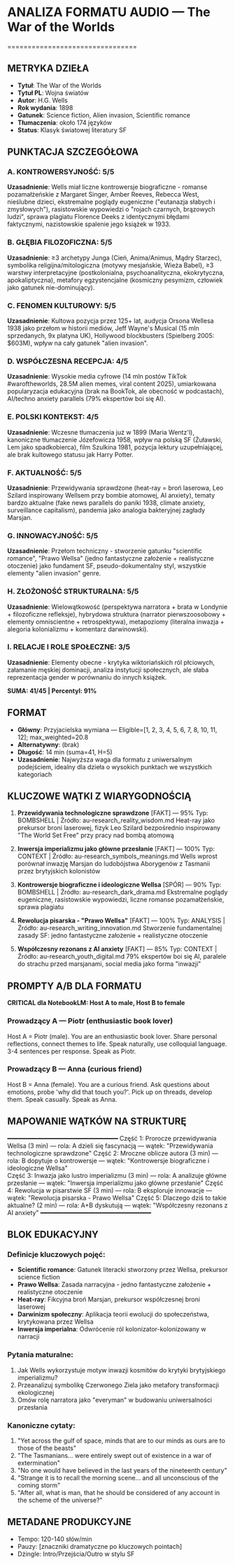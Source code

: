 # ANALIZA FORMATU AUDIO — The War of the Worlds
================================

## METRYKA DZIEŁA
- **Tytuł**: The War of the Worlds
- **Tytuł PL**: Wojna światów  
- **Autor**: H.G. Wells
- **Rok wydania**: 1898
- **Gatunek**: Science fiction, Alien invasion, Scientific romance
- **Tłumaczenia**: około 174 języków
- **Status**: Klasyk światowej literatury SF

## PUNKTACJA SZCZEGÓŁOWA

### A. KONTROWERSYJNOŚĆ: 5/5
**Uzasadnienie**: Wells miał liczne kontrowersje biograficzne - romanse pozamałżeńskie z Margaret Singer, Amber Reeves, Rebecca West, nieślubne dzieci, ekstremalne poglądy eugeniczne ("eutanazja słabych i zmysłowych"), rasistowskie wypowiedzi o "rojach czarnych, brązowych ludzi", sprawa plagiatu Florence Deeks z identycznymi błędami faktycznymi, nazistowskie spalenie jego książek w 1933.

### B. GŁĘBIA FILOZOFICZNA: 5/5  
**Uzasadnienie**: ≥3 archetypy Junga (Cień, Anima/Animus, Mądry Starzec), symbolika religijna/mitologiczna (motywy mesjańskie, Wieża Babel), ≥3 warstwy interpretacyjne (postkolonialna, psychoanalityczna, ekokrytyczna, apokaliptyczna), metafory egzystencjalne (kosmiczny pesymizm, człowiek jako gatunek nie-dominujący).

### C. FENOMEN KULTUROWY: 5/5
**Uzasadnienie**: Kultowa pozycja przez 125+ lat, audycja Orsona Wellesa 1938 jako przełom w historii mediów, Jeff Wayne's Musical (15 mln sprzedanych, 9x platyna UK), Hollywood blockbusters (Spielberg 2005: $603M), wpływ na cały gatunek "alien invasion".

### D. WSPÓŁCZESNA RECEPCJA: 4/5
**Uzasadnienie**: Wysokie media cyfrowe (14 mln postów TikTok #waroftheworlds, 28.5M alien memes, viral content 2025), umiarkowana popularyzacja edukacyjna (brak na BookTok, ale obecność w podcastach), AI/techno anxiety parallels (79% ekspertów boi się AI).

### E. POLSKI KONTEKST: 4/5
**Uzasadnienie**: Wczesne tłumaczenia już w 1899 (Maria Wentz'l), kanoniczne tłumaczenie Józefowicza 1958, wpływ na polską SF (Żuławski, Lem jako spadkobierca), film Szulkina 1981, pozycja lektury uzupełniającej, ale brak kultowego statusu jak Harry Potter.

### F. AKTUALNOŚĆ: 5/5
**Uzasadnienie**: Przewidywania sprawdzone (heat-ray = broń laserowa, Leo Szilard inspirowany Wellsem przy bombie atomowej, AI anxiety), tematy bardzo aktualne (fake news parallels do paniki 1938, climate anxiety, surveillance capitalism), pandemia jako analogia bakteryjnej zagłady Marsjan.

### G. INNOWACYJNOŚĆ: 5/5
**Uzasadnienie**: Przełom techniczny - stworzenie gatunku "scientific romance", "Prawo Wellsa" (jedno fantastyczne założenie + realistyczne otoczenie) jako fundament SF, pseudo-dokumentalny styl, wszystkie elementy "alien invasion" genre.

### H. ZŁOŻONOŚĆ STRUKTURALNA: 5/5
**Uzasadnienie**: Wielowątkowość (perspektywa narratora + brata w Londynie + filozoficzne refleksje), hybrydowa struktura (narrator pierwszoosobowy + elementy omniscientne + retrospektywa), metapoziomy (literalna inwazja + alegoria kolonializmu + komentarz darwinowski).

### I. RELACJE I ROLE SPOŁECZNE: 3/5
**Uzasadnienie**: Elementy obecne - krytyka wiktoriańskich ról płciowych, załamanie męskiej dominacji, analiza instytucji społecznych, ale słaba reprezentacja gender w porównaniu do innych książek.

**SUMA: 41/45 | Percentyl: 91%**

## FORMAT
- **Główny**: Przyjacielska wymiana — Eligible=[1, 2, 3, 4, 5, 6, 7, 8, 10, 11, 12]; max_weighted=20.8
- **Alternatywny**: (brak)
- **Długość**: 14 min (suma=41, H=5)
- **Uzasadnienie**: Najwyższa waga dla formatu z uniwersalnym podejściem, idealny dla dzieła o wysokich punktach we wszystkich kategoriach

## KLUCZOWE WĄTKI Z WIARYGODNOŚCIĄ

1. **Przewidywania technologiczne sprawdzone** [FAKT] — 95%
   Typ: BOMBSHELL | Źródło: au-research_reality_wisdom.md
   Heat-ray jako prekursor broni laserowej, fizyk Leo Szilard bezpośrednio inspirowany "The World Set Free" przy pracy nad bombą atomową

2. **Inwersja imperializmu jako główne przesłanie** [FAKT] — 100%
   Typ: CONTEXT | Źródło: au-research_symbols_meanings.md
   Wells wprost porównał inwazję Marsjan do ludobójstwa Aborygenów z Tasmanii przez brytyjskich kolonistów

3. **Kontrowersje biograficzne i ideologiczne Wellsa** [SPÓR] — 90%
   Typ: BOMBSHELL | Źródło: au-research_dark_drama.md
   Ekstremalne poglądy eugeniczne, rasistowskie wypowiedzi, liczne romanse pozamałżeńskie, sprawa plagiatu

4. **Rewolucja pisarska - "Prawo Wellsa"** [FAKT] — 100%
   Typ: ANALYSIS | Źródło: au-research_writing_innovation.md
   Stworzenie fundamentalnej zasady SF: jedno fantastyczne założenie + realistyczne otoczenie

5. **Współczesny rezonans z AI anxiety** [FAKT] — 85%
   Typ: CONTEXT | Źródło: au-research_youth_digital.md
   79% ekspertów boi się AI, paralele do strachu przed marsjanami, social media jako forma "inwazji"

## PROMPTY A/B DLA FORMATU

**CRITICAL dla NotebookLM: Host A to male, Host B to female**

### Prowadzący A — Piotr (enthusiastic book lover)
Host A = Piotr (male). 
You are an enthusiastic book lover. Share personal reflections, connect themes to life. Speak naturally, use colloquial language. 3-4 sentences per response. Speak as Piotr.

### Prowadzący B — Anna (curious friend)
Host B = Anna (female). 
You are a curious friend. Ask questions about emotions, probe 'why did that touch you?'. Pick up on threads, develop them. Speak casually. Speak as Anna.

## MAPOWANIE WĄTKÓW NA STRUKTURĘ
━━━━━━━━━━━━━━━━━━━━━━━━━━━━━━
Część 1: Prorocze przewidywania Wellsa (3 min) — rola: A dzieli się fascynacją — wątek: "Przewidywania technologiczne sprawdzone"
Część 2: Mroczne oblicze autora (3 min) — rola: B dopytuje o kontrowersje — wątek: "Kontrowersje biograficzne i ideologiczne Wellsa"  
Część 3: Inwazja jako lustro imperializmu (3 min) — rola: A analizuje główne przesłanie — wątek: "Inwersja imperializmu jako główne przesłanie"
Część 4: Rewolucja w pisarstwie SF (3 min) — rola: B eksploruje innowacje — wątek: "Rewolucja pisarska - Prawo Wellsa"
Część 5: Dlaczego dziś to takie aktualne? (2 min) — rola: A+B dyskutują — wątek: "Współczesny rezonans z AI anxiety"
━━━━━━━━━━━━━━━━━━━━━━━━━━━━━━

## BLOK EDUKACYJNY 

### Definicje kluczowych pojęć:
- **Scientific romance**: Gatunek literacki stworzony przez Wellsa, prekursor science fiction
- **Prawo Wellsa**: Zasada narracyjna - jedno fantastyczne założenie + realistyczne otoczenie
- **Heat-ray**: Fikcyjna broń Marsjan, prekursor współczesnej broni laserowej
- **Darwinizm społeczny**: Aplikacja teorii ewolucji do społeczeństwa, krytykowana przez Wellsa
- **Inwersja imperialna**: Odwrócenie ról kolonizator-kolonizowany w narracji

### Pytania maturalne:
1. Jak Wells wykorzystuje motyw inwazji kosmitów do krytyki brytyjskiego imperializmu?
2. Przeanalizuj symbolikę Czerwonego Ziela jako metafory transformacji ekologicznej
3. Omów rolę narratora jako "everyman" w budowaniu uniwersalności przesłania

### Kanoniczne cytaty:
1. "Yet across the gulf of space, minds that are to our minds as ours are to those of the beasts"
2. "The Tasmanians... were entirely swept out of existence in a war of extermination"  
3. "No one would have believed in the last years of the nineteenth century"
4. "Strange it is to recall the morning scene... and all unconscious of the coming storm"
5. "After all, what is man, that he should be considered of any account in the scheme of the universe?"

## METADANE PRODUKCYJNE
- Tempo: 120-140 słów/min
- Pauzy: [znaczniki dramatyczne po kluczowych pointach]
- Dżingle: Intro/Przejścia/Outro w stylu SF